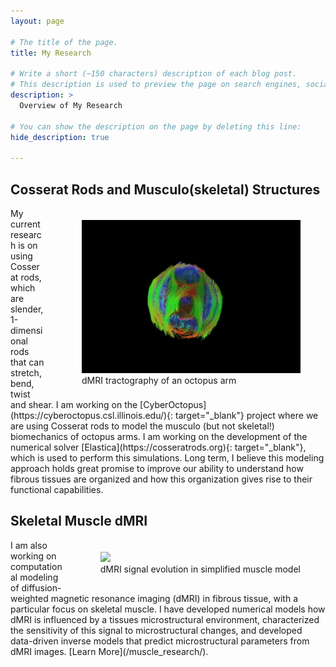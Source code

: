 ```yaml
---
layout: page

# The title of the page.
title: My Research

# Write a short (~150 characters) description of each blog post.
# This description is used to preview the page on search engines, social media, etc.
description: >
  Overview of My Research

# You can show the description on the page by deleting this line:
hide_description: true

---
```



## Cosserat Rods and Musculo(skeletal) Structures
<figure style="float: right; padding-left:20px; padding-top:5px;">
<img src="/assets/video/Octo_dMRI.gif"  width="350">     
<figcaption>dMRI tractography of an octopus arm </figcaption>
</figure>
My current research is on using Cosserat rods, which are slender, 1-dimensional rods that can stretch, bend, twist and shear. I am working on the [CyberOctopus](https://cyberoctopus.csl.illinois.edu/){: target="_blank"} project where we are using Cosserat rods to model the musculo (but not skeletal!) biomechanics of octopus arms. I am working on the development of the numerical solver [Elastica](https://cosseratrods.org){: target="_blank"}, which is used to perform this simulations. Long term, I believe this modeling approach holds great promise to improve our ability to understand how fibrous tissues are organized and how this organization gives rise to their functional capabilities.

## Skeletal Muscle dMRI
<figure style="float: right; padding-left:20px; padding-top:5px;">
<img src="/assets/video/REV-animation.gif"  width="350">     
<figcaption>dMRI signal evolution in simplified muscle model </figcaption>
</figure>
I am also working on computational modeling of diffusion-weighted magnetic resonance imaging (dMRI) in fibrous tissue, with a particular focus on skeletal muscle. I have developed numerical models how dMRI is influenced by a tissues microstructural environment, characterized the sensitivity of this signal to microstructural changes, and developed data-driven inverse models that predict microstructural parameters from dMRI images. [Learn More](/muscle_research/).
